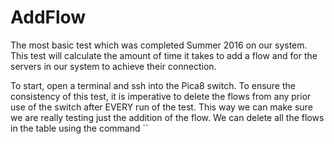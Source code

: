 # AddFlow
The most basic test which was completed Summer 2016 on our system.  This test will calculate the amount
of time it takes to add a flow and for the servers in our system to achieve their connection.

To start, open a terminal and ssh into the Pica8 switch.  To ensure the consistency of this test, it is imperative to
delete the flows from any prior use of the switch after EVERY run of the test.  This way we can make sure we are really 
testing just the addition of the flow.  We can delete all the flows in the table using the command
``
